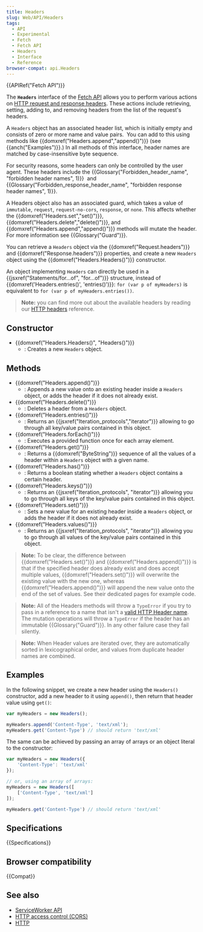 ```yaml
---
title: Headers
slug: Web/API/Headers
tags:
  - API
  - Experimental
  - Fetch
  - Fetch API
  - Headers
  - Interface
  - Reference
browser-compat: api.Headers
---
```

{{APIRef("Fetch API")}}

The **`Headers`** interface of the [Fetch API](/en-US/docs/Web/API/Fetch_API) allows you to perform various actions on [HTTP request and response headers](/en-US/docs/Web/HTTP/Headers). These actions include retrieving, setting, adding to, and removing headers from the list of the request's headers.

A `Headers` object has an associated header list, which is initially empty and consists of zero or more name and value pairs.  You can add to this using methods like {{domxref("Headers.append","append()")}} (see {{anch("Examples")}}.) In all methods of this interface, header names are matched by case-insensitive byte sequence.

For security reasons, some headers can only be controlled by the user agent. These headers include the {{Glossary("Forbidden_header_name", "forbidden header names", 1)}}  and {{Glossary("Forbidden_response_header_name", "forbidden response header names", 1)}}.

A Headers object also has an associated guard, which takes a value of `immutable`, `request`, `request-no-cors`, `response`, or `none`. This affects whether the {{domxref("Headers.set","set()")}}, {{domxref("Headers.delete","delete()")}}, and {{domxref("Headers.append","append()")}} methods will mutate the header. For more information see {{Glossary("Guard")}}.

You can retrieve a `Headers` object via the {{domxref("Request.headers")}} and {{domxref("Response.headers")}} properties, and create a new `Headers` object using the {{domxref("Headers.Headers()")}} constructor.

An object implementing `Headers` can directly be used in a {{jsxref("Statements/for...of", "for...of")}} structure, instead of {{domxref('Headers.entries()', 'entries()')}}: `for (var p of myHeaders)` is equivalent to `for (var p of myHeaders.entries())`.

> **Note:** you can find more out about the available headers by reading our [HTTP headers](/en-US/docs/Web/HTTP/Headers) reference.

## Constructor

- {{domxref("Headers.Headers()", "Headers()")}}
  - : Creates a new `Headers` object.

## Methods

- {{domxref("Headers.append()")}}
  - : Appends a new value onto an existing header inside a `Headers` object, or adds the header if it does not already exist.
- {{domxref("Headers.delete()")}}
  - : Deletes a header from a `Headers` object.
- {{domxref("Headers.entries()")}}
  - : Returns an {{jsxref("Iteration_protocols","iterator")}} allowing to go through all key/value pairs contained in this object.
- {{domxref("Headers.forEach()")}}
  - : Executes a provided function once for each array element.
- {{domxref("Headers.get()")}}
  - : Returns a {{domxref("ByteString")}} sequence of all the values of a header within a `Headers` object with a given name.
- {{domxref("Headers.has()")}}
  - : Returns a boolean stating whether a `Headers` object contains a certain header.
- {{domxref("Headers.keys()")}}
  - : Returns an {{jsxref("Iteration_protocols", "iterator")}} allowing you to go through all keys of the key/value pairs contained in this object.
- {{domxref("Headers.set()")}}
  - : Sets a new value for an existing header inside a `Headers` object, or adds the header if it does not already exist.
- {{domxref("Headers.values()")}}
  - : Returns an {{jsxref("Iteration_protocols", "iterator")}} allowing you to go through all values of the key/value pairs contained in this object.

> **Note:** To be clear, the difference between {{domxref("Headers.set()")}} and {{domxref("Headers.append()")}} is that if the specified header does already exist and does accept multiple values, {{domxref("Headers.set()")}} will overwrite the existing value with the new one, whereas {{domxref("Headers.append()")}} will append the new value onto the end of the set of values. See their dedicated pages for example code.

> **Note:** All of the Headers methods will throw a `TypeError` if you try to pass in a reference to a name that isn't a [valid HTTP Header name](https://fetch.spec.whatwg.org/#concept-header-name). The mutation operations will throw a `TypeError` if the header has an immutable {{Glossary("Guard")}}. In any other failure case they fail silently.

> **Note:** When Header values are iterated over, they are automatically sorted in lexicographical order, and values from duplicate header names are combined.

## Examples

In the following snippet, we create a new header using the `Headers()` constructor, add a new header to it using `append()`, then return that header value using `get()`:

```js
var myHeaders = new Headers();

myHeaders.append('Content-Type', 'text/xml');
myHeaders.get('Content-Type') // should return 'text/xml'
```

The same can be achieved by passing an array of arrays or an object literal to the constructor:

```js
var myHeaders = new Headers({
    'Content-Type': 'text/xml'
});

// or, using an array of arrays:
myHeaders = new Headers([
    ['Content-Type', 'text/xml']
]);

myHeaders.get('Content-Type') // should return 'text/xml'
```

## Specifications

{{Specifications}}

## Browser compatibility

{{Compat}}

## See also

- [ServiceWorker API](/en-US/docs/Web/API/Service_Worker_API)
- [HTTP access control (CORS)](/en-US/docs/Web/HTTP/CORS)
- [HTTP](/en-US/docs/Web/HTTP)
